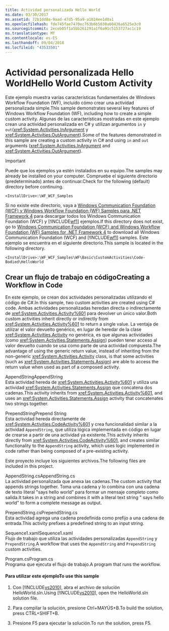 ```yaml
---
title: Actividad personalizada Hello World
ms.date: 03/30/2017
ms.assetid: 72b1dd0a-9aad-47d5-95a9-a1024ee1d0a1
ms.openlocfilehash: fde745fae7470ec763b6b5030a60436a6525e3c0
ms.sourcegitcommit: 2eceb05f1a5bb261291a1f6a91c5153727ac1c19
ms.translationtype: MT
ms.contentlocale: es-ES
ms.lasthandoff: 09/04/2018
ms.locfileid: "43533501"
---
```

# <a name="hello-world-custom-activity"></a><span data-ttu-id="eb7ca-102">Actividad personalizada Hello World</span><span class="sxs-lookup"><span data-stu-id="eb7ca-102">Hello World Custom Activity</span></span>
<span data-ttu-id="eb7ca-103">Este ejemplo muestra varias características fundamentales de Windows Workflow Foundation (WF), incluido cómo crear una actividad personalizada simple.</span><span class="sxs-lookup"><span data-stu-id="eb7ca-103">This sample demonstrates several key features of Windows Workflow Foundation (WF), including how to create a simple custom activity.</span></span> <span data-ttu-id="eb7ca-104">Algunas de las características mostradas en este ejemplo crean una actividad personalizada en C# y utilizan argumentos `in` y `out`(<xref:System.Activities.InArgument> y <xref:System.Activities.OutArgument>).</span><span class="sxs-lookup"><span data-stu-id="eb7ca-104">Some of the features demonstrated in this sample are creating a custom activity in C# and using `in` and `out` arguments (<xref:System.Activities.InArgument> and <xref:System.Activities.OutArgument>).</span></span>  
  
> [!IMPORTANT]
>  <span data-ttu-id="eb7ca-105">Puede que los ejemplos ya estén instalados en su equipo.</span><span class="sxs-lookup"><span data-stu-id="eb7ca-105">The samples may already be installed on your computer.</span></span> <span data-ttu-id="eb7ca-106">Compruebe el siguiente directorio (predeterminado) antes de continuar.</span><span class="sxs-lookup"><span data-stu-id="eb7ca-106">Check for the following (default) directory before continuing.</span></span>  
>   
>  `<InstallDrive>:\WF_WCF_Samples`  
>   
>  <span data-ttu-id="eb7ca-107">Si no existe este directorio, vaya a [Windows Communication Foundation (WCF) y Windows Workflow Foundation (WF) Samples para .NET Framework 4](https://go.microsoft.com/fwlink/?LinkId=150780) para descargar todos los Windows Communication Foundation (WCF) y [!INCLUDE[wf1](../../../../includes/wf1-md.md)] ejemplos.</span><span class="sxs-lookup"><span data-stu-id="eb7ca-107">If this directory does not exist, go to [Windows Communication Foundation (WCF) and Windows Workflow Foundation (WF) Samples for .NET Framework 4](https://go.microsoft.com/fwlink/?LinkId=150780) to download all Windows Communication Foundation (WCF) and [!INCLUDE[wf1](../../../../includes/wf1-md.md)] samples.</span></span> <span data-ttu-id="eb7ca-108">Este ejemplo se encuentra en el siguiente directorio.</span><span class="sxs-lookup"><span data-stu-id="eb7ca-108">This sample is located in the following directory.</span></span>  
>   
>  `<InstallDrive>:\WF_WCF_Samples\WF\Basic\CustomActivities\Code-Bodied\HelloWorld`  
  
## <a name="creating-a-workflow-in-code"></a><span data-ttu-id="eb7ca-109">Crear un flujo de trabajo en código</span><span class="sxs-lookup"><span data-stu-id="eb7ca-109">Creating a Workflow in Code</span></span>  
 <span data-ttu-id="eb7ca-110">En este ejemplo, se crean dos actividades personalizadas utilizando el código de C#.</span><span class="sxs-lookup"><span data-stu-id="eb7ca-110">In this sample, two custom activities are created using C# code.</span></span> <span data-ttu-id="eb7ca-111">Ambas actividades personalizadas heredan directa o indirectamente de <xref:System.Activities.Activity%601> para devolver un único valor.</span><span class="sxs-lookup"><span data-stu-id="eb7ca-111">Both custom activities inherit directly or indirectly from <xref:System.Activities.Activity%601> to return a single value.</span></span> <span data-ttu-id="eb7ca-112">La ventaja de utilizar el valor devuelto genérico, en lugar de heredar de la clase <xref:System.Activities.Activity> no genérica, es que algunas actividades (como <xref:System.Activities.Statements.Assign>) pueden tener acceso al valor devuelto cuando se usa como parte de una actividad compuesta.</span><span class="sxs-lookup"><span data-stu-id="eb7ca-112">The advantage of using the generic return value, instead of inheriting from the non-generic <xref:System.Activities.Activity> class, is that some activities (such as <xref:System.Activities.Statements.Assign>) are able to access the return value when used as part of a composed activity.</span></span>  
  
 <span data-ttu-id="eb7ca-113">AppendString</span><span class="sxs-lookup"><span data-stu-id="eb7ca-113">AppendString</span></span>  
 <span data-ttu-id="eb7ca-114">Esta actividad hereda de <xref:System.Activities.Activity%601> y utiliza una actividad <xref:System.Activities.Statements.Assign> que concatena dos cadenas.</span><span class="sxs-lookup"><span data-stu-id="eb7ca-114">This activity inherits from <xref:System.Activities.Activity%601>, and uses an <xref:System.Activities.Statements.Assign> activity that concatenates two strings together.</span></span>  
  
 <span data-ttu-id="eb7ca-115">PrependString</span><span class="sxs-lookup"><span data-stu-id="eb7ca-115">Prepend String</span></span>  
 <span data-ttu-id="eb7ca-116">Esta actividad hereda directamente de <xref:System.Activities.CodeActivity%601> y crea funcionalidad similar a la actividad `AppendString`, que utiliza lógica implementada en código en lugar de crearse a partir de una actividad ya existente.</span><span class="sxs-lookup"><span data-stu-id="eb7ca-116">This activity inherits directly from <xref:System.Activities.CodeActivity%601>, and creates similar functionality to the `AppendString` activity, which uses logic implemented in code rather than being composed of a pre-existing activity.</span></span>  
  
 <span data-ttu-id="eb7ca-117">Este proyecto incluye los siguientes archivos.</span><span class="sxs-lookup"><span data-stu-id="eb7ca-117">The following files are included in this project.</span></span>  
  
 <span data-ttu-id="eb7ca-118">AppendString.cs</span><span class="sxs-lookup"><span data-stu-id="eb7ca-118">AppendString.cs</span></span>  
 <span data-ttu-id="eb7ca-119">La actividad personalizada que anexa las cadenas.</span><span class="sxs-lookup"><span data-stu-id="eb7ca-119">The custom activity that appends strings together.</span></span> <span data-ttu-id="eb7ca-120">Toma una cadena y lo combina con una cadena de texto literal "says hello world" para formar un mensaje completo como salida.</span><span class="sxs-lookup"><span data-stu-id="eb7ca-120">It takes in a string and combines it with a literal text string " says hello world" to form a complete message as output.</span></span>  
  
 <span data-ttu-id="eb7ca-121">PrependString.cs</span><span class="sxs-lookup"><span data-stu-id="eb7ca-121">PrependString.cs</span></span>  
 <span data-ttu-id="eb7ca-122">Esta actividad agrega una cadena predefinida como prefijo a una cadena de entrada.</span><span class="sxs-lookup"><span data-stu-id="eb7ca-122">This activity prefixes a predefined string to an input string.</span></span>  
  
 <span data-ttu-id="eb7ca-123">Sequence1.xaml</span><span class="sxs-lookup"><span data-stu-id="eb7ca-123">Sequence1.xaml</span></span>  
 <span data-ttu-id="eb7ca-124">Flujo de trabajo que utiliza las actividades personalizadas `AppendString` y `PrependString`.</span><span class="sxs-lookup"><span data-stu-id="eb7ca-124">A workflow that uses the `AppendString` and `PrependString` custom activities.</span></span>  
  
 <span data-ttu-id="eb7ca-125">Program.cs</span><span class="sxs-lookup"><span data-stu-id="eb7ca-125">Program.cs</span></span>  
 <span data-ttu-id="eb7ca-126">Programa que ejecuta el flujo de trabajo.</span><span class="sxs-lookup"><span data-stu-id="eb7ca-126">A program that runs the workflow.</span></span>  
  
#### <a name="to-use-this-sample"></a><span data-ttu-id="eb7ca-127">Para utilizar este ejemplo</span><span class="sxs-lookup"><span data-stu-id="eb7ca-127">To use this sample</span></span>  
  
1.  <span data-ttu-id="eb7ca-128">Con [!INCLUDE[vs2010](../../../../includes/vs2010-md.md)], abra el archivo de solución HelloWorld.sln.</span><span class="sxs-lookup"><span data-stu-id="eb7ca-128">Using [!INCLUDE[vs2010](../../../../includes/vs2010-md.md)], open the HelloWorld.sln solution file.</span></span>  
  
2.  <span data-ttu-id="eb7ca-129">Para compilar la solución, presione Ctrl+MAYÚS+B.</span><span class="sxs-lookup"><span data-stu-id="eb7ca-129">To build the solution, press CTRL+SHIFT+B.</span></span>  
  
3.  <span data-ttu-id="eb7ca-130">Presione F5 para ejecutar la solución.</span><span class="sxs-lookup"><span data-stu-id="eb7ca-130">To run the solution, press F5.</span></span>